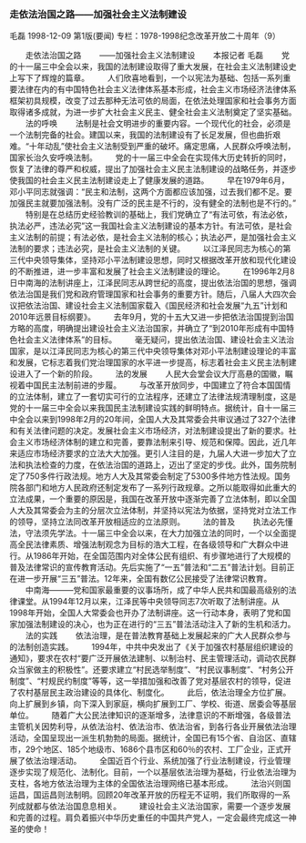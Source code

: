 ### 走依法治国之路——加强社会主义法制建设
毛磊
1998-12-09
第1版(要闻)
专栏：1978-1998纪念改革开放二十周年（9）

　　走依法治国之路
　　——加强社会主义法制建设
　　本报记者  毛磊
　　党的十一届三中全会以来，我国的法制建设取得了重大发展，在社会主义法制建设史上写下了辉煌的篇章。
　　人们欣喜地看到，一个以宪法为基础、包括一系列重要法律在内的有中国特色社会主义法律体系基本形成，社会主义市场经济法律体系框架初具规模，改变了过去那种无法可依的局面，在依法处理国家和社会事务方面取得诸多成就，为进一步扩大社会主义民主、健全社会主义法制奠定了坚实基础。
　　法的呼唤
　　法制是社会文明进步的重要内容。一个现代化的社会，必须是一个法制完备的社会。建国以来，我国的法制建设有了长足发展，但也曲折艰难。“十年动乱”使社会主义法制受到严重的破坏。痛定思痛，人民群众呼唤法制，国家长治久安呼唤法制。
　　党的十一届三中全会在实现伟大历史转折的同时，恢复了法律的尊严和权威，提出了加强社会主义民主法制建设的战略任务，并逐步使我国的社会主义民主法制建设走上了健康发展的道路。
　　早在1979年6月，邓小平同志就强调：“民主和法制，这两个方面都应该加强，过去我们都不足。要加强民主就要加强法制。没有广泛的民主是不行的，没有健全的法制也是不行的。”
　　特别是在总结历史经验教训的基础上，我们党确立了“有法可依，有法必依，执法必严，违法必究”这一我国社会主义法制建设的基本方针。有法可依，是社会主义法制的前提；有法必依，是社会主义法制的核心；执法必严，是加强社会主义法制的要求；违法必究，是社会主义法制的关键。
　　以江泽民同志为核心的第三代中央领导集体，坚持邓小平法制建设思想，同时又根据改革开放和现代化建设的不断推进，进一步丰富和发展了社会主义法制建设的理论。
　　在1996年2月8日中南海的法制讲座上，江泽民同志从跨世纪的高度，提出依法治国的思想，强调依法治国是我们党和政府管理国家和社会事务的重要方针。随后，八届人大四次会议把依法治国、建设社会主义法制国家载入《国民经济和社会发展“九五”计划和2010年远景目标纲要》。
　　去年9月，党的十五大又进一步把依法治国提到治国方略的高度，明确提出建设社会主义法治国家，并确立了“到2010年形成有中国特色社会主义法律体系”的目标。
　　毫无疑问，提出依法治国、建设社会主义法治国家，是以江泽民同志为核心的第三代中央领导集体对邓小平法制建设理论的丰富和发展，它标志着我们党治理国家的水平进一步提高，标志着社会主义民主法制建设进入了一个新的阶段。
　　法的发展
　　人民大会堂会议大厅高悬的国徽，瞩视着中国民主法制前进的步履。
　　与改革开放同步，中国建立了符合本国国情的立法体制，建立了一套切实可行的立法程序，还建立了法律法规清理制度，这是党的十一届三中全会以来我国民主法制建设实践的鲜明特点。据统计，自十一届三中全会以来到1998年2月的20年间，全国人大及其常委会共审议通过了327个法律和有关法律问题的决定。发展社会主义市场经济，对法制建设提出了新的要求。社会主义市场经济体制的建立和完善，要靠法制来引导、规范和保障。因此，近几年来适应市场经济要求的立法大大加强。更引人注目的是，九届人大进一步加大了立法和执法检查的力度，在依法治国的道路上，迈出了坚定的步伐。此外，国务院制定了750多件行政法规。地方人大及其常委会制定了5300多件地方性法规。国务院各部门和地方人民政府还制定发布了一系列行政规章。之所以能取得如此重大的立法成果，一个重要的原因是，我国在改革开放中逐渐完善了立法体制，即以全国人大及其常委会为主的分层次立法体制，并坚持以宪法为依据，坚持党对立法工作的领导，坚持立法同改革开放相适应的立法原则。
　　法的普及
　　执法必先懂法，守法须先学法。十一届三中全会以来，在大力加强立法的同时，一个以全面提高全民法律素质、增强法制观念为目标的浩大工程，在各级领导和广大群众中进行。从1986年开始，在全国范围内对全体公民有组织、有步骤地进行了大规模的普及法律常识的宣传教育活动。先后实施了“一五”普法和“二五”普法计划。目前正在进一步开展“三五”普法。12年来，全国有数亿公民接受了法律常识教育。
　　中南海———党和国家最重要的议事场所，成了中华人民共和国最高级别的法律课堂。从1994年12月以来，江泽民等中央领导同志7次听取了法制讲座。从1998年开始，全国人大常委会也开办了法制讲座。这一行动本身，表明了党和国家加强法制建设的决心，也为正在进行的“三五”普法活动注入了新的生机和活力。
　　法的实践
　　依法治理，是在普法教育基础上发展起来的广大人民群众参与的法制创造实践。
　　1994年，中共中央发出了《关于加强农村基层组织建设的通知》，要求在农村“要广泛开展依法建制、以制治村、民主管理活动，调动农民群众当家做主的积极性”。还要求建立“村民选举制度”、“村民议事制度”、“村务公开制度”、“村规民约制度”等等，这一举措加强和改善了党对基层农村的领导，促进了农村基层民主政治建设的具体化、制度化。
　　此后，依法治理全方位扩展。向上扩展到乡镇，向下深入到家庭，横向扩展到工厂、学校、街道、居委会等基层单位。
　　随着广大公民法律知识的逐渐增多，法律意识的不断增强，各级普法主管机关因势利导，从依法治村、依法治市、依法治省，到各行各业开展依法治理活动，全国呈现出一派生机勃勃的局面。据统计，全国已有15个省、自治区、直辖市，29个地区、185个地级市、1686个县市区和60％的农村、工厂企业，正式开展了依法治理活动。
　　全国近百个行业、系统加强了行业法制建设，行业管理逐步实现了规范化、法制化。目前，一个以基层依法治理为基础，行业依法治理为支柱，各地方依法治理为主体的全国依法治理网络已基本形成。
　　法治兴则国运昌，国运昌则法制明。回顾20年改革开放的历程无不证明，我们所取得的一系列成就都与依法治国息息相关。
　　建设社会主义法治国家，需要一个逐步发展和完善的过程。肩负着振兴中华历史重任的中国共产党人，一定会最终完成这一神圣的使命！
